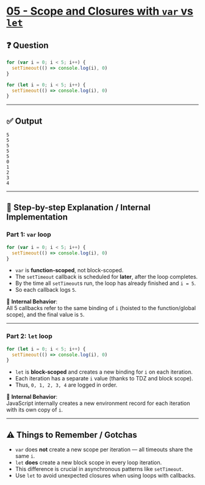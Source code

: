 # [05 - Scope and Closures with `var` vs `let`](https://bigfrontend.dev/quiz/block-scope-1)

## ❓ Question
```js
for (var i = 0; i < 5; i++) {
  setTimeout(() => console.log(i), 0)
}

for (let i = 0; i < 5; i++) {
  setTimeout(() => console.log(i), 0)
}
```

---

## ✅ Output

```
5
5
5
5
5
0
1
2
3
4
```

---

## 🧠 Step-by-step Explanation / Internal Implementation

### Part 1: `var` loop

```js
for (var i = 0; i < 5; i++) {
  setTimeout(() => console.log(i), 0)
}
```

- `var` is **function-scoped**, not block-scoped.
- The `setTimeout` callback is scheduled for **later**, after the loop completes.
- By the time all `setTimeout`s run, the loop has already finished and `i = 5`.
- So each callback logs `5`.

📌 **Internal Behavior**:  
All 5 callbacks refer to the same binding of `i` (hoisted to the function/global scope), and the final value is `5`.

---

### Part 2: `let` loop

```js
for (let i = 0; i < 5; i++) {
  setTimeout(() => console.log(i), 0)
}
```

- `let` is **block-scoped** and creates a new binding for `i` on each iteration.
- Each iteration has a separate `i` value (thanks to TDZ and block scope).
- Thus, `0, 1, 2, 3, 4` are logged in order.

📌 **Internal Behavior**:  
JavaScript internally creates a new environment record for each iteration with its own copy of `i`.

---

## ⚠️ Things to Remember / Gotchas

- `var` does **not** create a new scope per iteration — all timeouts share the same `i`.
- `let` **does** create a new block scope in every loop iteration.
- This difference is crucial in asynchronous patterns like `setTimeout`.
- Use `let` to avoid unexpected closures when using loops with callbacks.
